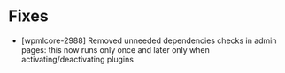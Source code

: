 # Fixes
* [wpmlcore-2988] Removed unneeded dependencies checks in admin pages: this now runs only once and later only when activating/deactivating plugins